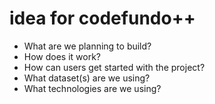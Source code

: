 # idea for codefundo++

* What are we planning to build?
* How does it work?
* How can users get started with the project?
* What dataset(s) are we using?
* What technologies are we using?

